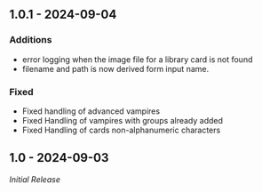 ## 1.0.1 - 2024-09-04
### Additions
* error logging when the image file for a library card is not found
* filename and path is now derived form input name.
### Fixed
* Fixed handling of advanced vampires
* Fixed Handling of vampires with groups already added
* Fixed Handling of cards non-alphanumeric characters
## 1.0 - 2024-09-03
_Initial Release_
